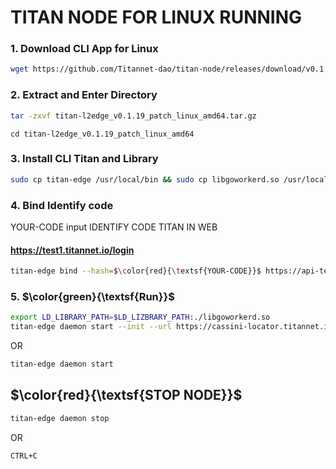 # TITAN NODE FOR LINUX RUNNING

### 1. Download CLI App for Linux
```bash
wget https://github.com/Titannet-dao/titan-node/releases/download/v0.1.19/titan-l2edge_v0.1.19_patch_linux_amd64.tar.gz
```

### 2. Extract and Enter Directory
```bash
tar -zxvf titan-l2edge_v0.1.19_patch_linux_amd64.tar.gz
```

```
cd titan-l2edge_v0.1.19_patch_linux_amd64
```

### 3. Install CLI Titan and Library
```bash
sudo cp titan-edge /usr/local/bin && sudo cp libgoworkerd.so /usr/local/lib
```

### 4. Bind Identify code
YOUR-CODE input IDENTIFY CODE TITAN IN WEB <h4>https://test1.titannet.io/login</h4>
```bash
titan-edge bind --hash=$\color{red}{\textsf{YOUR-CODE}}$ https://api-test1.container1.titannet.io/api/v2/device/binding
```

### 5. $\color{green}{\textsf{Run}}$
```bash
export LD_LIBRARY_PATH=$LD_LIZBRARY_PATH:./libgoworkerd.so
titan-edge daemon start --init --url https://cassini-locator.titannet.io:5000/rpc/v0
```
OR
```bash
titan-edge daemon start
```

## $\color{red}{\textsf{STOP NODE}}$
```bash
titan-edge daemon stop
```
OR
```bash
CTRL+C
```
